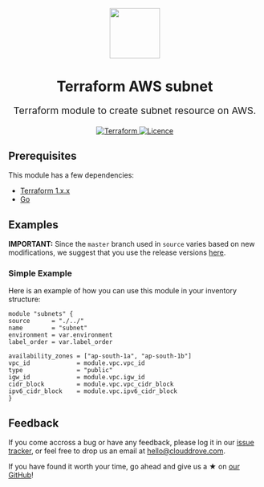 
<p align="center"> <img src="https://user-images.githubusercontent.com/50652676/62349836-882fef80-b51e-11e9-99e3-7b974309c7e3.png" width="100" height="100"></p>


<h1 align="center">
    Terraform AWS subnet
</h1>

<p align="center" style="font-size: 1.2rem;"> 
    Terraform module to create subnet resource on AWS.
     </p>

<p align="center">

<a href="https://www.terraform.io">
  <img src="https://img.shields.io/badge/Terraform-v1.1.7-green" alt="Terraform">
</a>
<a href="LICENSE.md">
  <img src="https://img.shields.io/badge/License-APACHE-blue.svg" alt="Licence">
</a>






## Prerequisites

This module has a few dependencies:

- [Terraform 1.x.x](https://learn.hashicorp.com/terraform/getting-started/install.html)
- [Go](https://golang.org/doc/install)







## Examples


**IMPORTANT:** Since the `master` branch used in `source` varies based on new modifications, we suggest that you use the release versions [here](https://github.com/clouddrove/terraform-aws-subnet/releases).


### Simple Example
Here is an example of how you can use this module in your inventory structure:
  ```hcl
module "subnets" {
  source      = "./../"
  name        = "subnet"
  environment = var.environment
  label_order = var.label_order

  availability_zones = ["ap-south-1a", "ap-south-1b"]
  vpc_id             = module.vpc.vpc_id
  type               = "public"
  igw_id             = module.vpc.igw_id
  cidr_block         = module.vpc.vpc_cidr_block
  ipv6_cidr_block    = module.vpc.ipv6_cidr_block
}
  ```



## Feedback
If you come accross a bug or have any feedback, please log it in our [issue tracker](https://github.com/clouddrove/terraform-aws-subnet/issues), or feel free to drop us an email at [hello@clouddrove.com](mailto:hello@clouddrove.com).

If you have found it worth your time, go ahead and give us a ★ on [our GitHub](https://github.com/clouddrove/terraform-aws-subnet)!